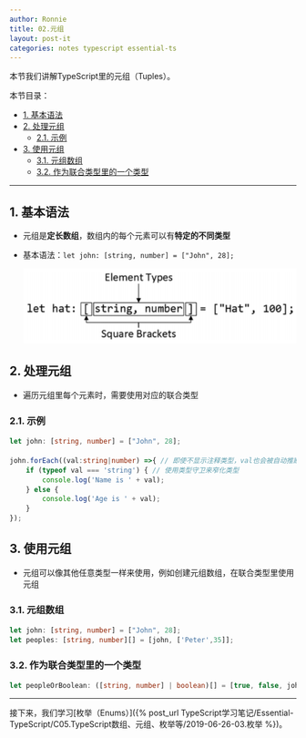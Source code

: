 ```yaml
---
author: Ronnie
title: 02.元组
layout: post-it
categories: notes typescript essential-ts
---
```


<!-- # 元组（Tuples） -->
本节我们讲解TypeScript里的元组（Tuples）。

本节目录：
<!-- TOC -->

- [1. 基本语法](#1-基本语法)
- [2. 处理元组](#2-处理元组)
    - [2.1. 示例](#21-示例)
- [3. 使用元组](#3-使用元组)
    - [3.1. 元组数组](#31-元组数组)
    - [3.2. 作为联合类型里的一个类型](#32-作为联合类型里的一个类型)

<!-- /TOC -->

---

## 1. 基本语法
- 元组是**定长数组**，数组内的每个元素可以有**特定的不同类型**
- 基本语法：`let john: [string, number] = ["John", 28];`

  ![tuples](/assets/images/TypeScript学习笔记/Essential-TypeScript/tuples.png)

## 2. 处理元组
- 遍历元组里每个元素时，需要使用对应的联合类型

### 2.1. 示例

```typescript
let john: [string, number] = ["John", 28];

john.forEach((val:string|number) =>{ // 即使不显示注释类型，val也会被自动推断为string|number
    if (typeof val === 'string') { // 使用类型守卫来窄化类型
        console.log('Name is ' + val);
    } else {
        console.log('Age is ' + val);
    }
});
```

## 3. 使用元组
- 元组可以像其他任意类型一样来使用，例如创建元组数组，在联合类型里使用元组

### 3.1. 元组数组

```typescript
let john: [string, number] = ["John", 28];
let peoples: [string, number][] = [john, ['Peter',35]]; 
```

### 3.2. 作为联合类型里的一个类型

```typescript
let peopleOrBoolean: ([string, number] | boolean)[] = [true, false, john, ['Jacob', 54], ...peoples];
```

---

接下来，我们学习[枚举（Enums）]({% post_url TypeScript学习笔记/Essential-TypeScript/C05.TypeScript数组、元组、枚举等/2019-06-26-03.枚举 %})。